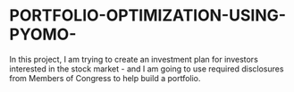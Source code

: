 # PORTFOLIO-OPTIMIZATION-USING-PYOMO-
In this project, I am trying to create an investment plan for investors interested in the stock market - and I am going to use required disclosures from Members of Congress to help build a portfolio.
